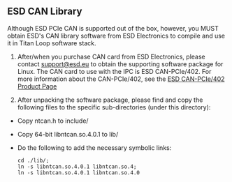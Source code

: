 ## ESD CAN Library

Although ESD PCIe CAN is supported out of the box, however, you MUST obtain ESD's CAN library software from ESD Electronics to compile and use it in Titan Loop software stack.

1. After/when you purchase CAN card from ESD Electronics, please contact support@esd.eu to obtain the supporting software package for Linux.
  The CAN card to use with the IPC is ESD CAN-PCIe/402. For more information about the CAN-PCIe/402, see the [ESD CAN-PCIe/402 Product Page](https://esd.eu/en/products/can-pcie402)

2. After unpacking the software package, please find and copy the following files to the specific sub-directories (under this directory):
  * Copy ntcan.h to include/
  * Copy 64-bit libntcan.so.4.0.1 to lib/
  * Do the following to add the necessary symbolic links:

        cd ./lib/;
        ln -s libntcan.so.4.0.1 libntcan.so.4;
        ln -s libntcan.so.4.0.1 libntcan.so.4.0
